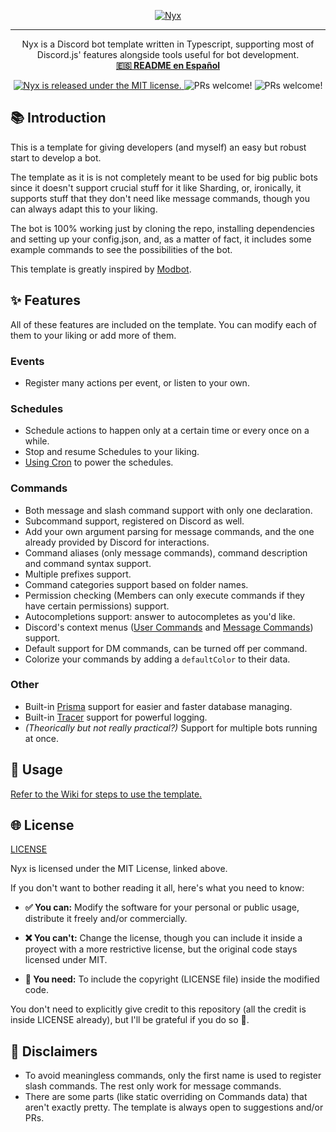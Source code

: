<p align="center">
  <a href="#">
    <img alt="Nyx" src="https://cdn.discordapp.com/attachments/707047887200321609/963261054249492490/nyx.png"/>
  </a>
</p>

---

<p align="center">
  Nyx is a Discord bot template written in Typescript, supporting most of Discord.js' features alongside tools useful for bot development.
  <br>
  <a href = "https://github.com/Amgelo563/nyx/blob/main/README_es.md"><b>🇪🇸 README en Español</b></a>
</p>

<p align="center">
  <a href="https://github.com/Amgelo563/nyx/blob/main/LICENSE">
    <img src="https://img.shields.io/badge/license-MIT-blue.svg" alt="Nyx is released under the MIT license." />
  </a>
  <img src="https://img.shields.io/badge/PRs-welcome-brightgreen.svg" alt="PRs welcome!" />
  <img src="https://img.shields.io/badge/Forks-welcome-brightgreen.svg" alt="PRs welcome!" />
</p>

## 📚 Introduction
This is a template for giving developers (and myself) an easy but robust start to develop a bot.

The template as it is is not completely meant to be used for big public bots since it doesn't support crucial stuff for it like Sharding, or, ironically, it supports stuff that they don't need like message commands, though you can always adapt this to your liking.

The bot is 100% working just by cloning the repo, installing dependencies and setting up your config.json, and, as a matter of fact, it includes some example commands to see the possibilities of the bot.

This template is greatly inspired by [Modbot](https://github.com/aternosorg/modbot).

## ✨ Features
All of these features are included on the template. You can modify each of them to your liking or add more of them.

### Events
* Register many actions per event, or listen to your own.

### Schedules
* Schedule actions to happen only at a certain time or every once on a while.
* Stop and resume Schedules to your liking.
* [Using Cron](https://crontab.guru/) to power the schedules.

### Commands
* Both message and slash command support with only one declaration.
* Subcommand support, registered on Discord as well.
* Add your own argument parsing for message commands, and the one already provided by Discord for interactions.
* Command aliases (only message commands), command description and command syntax support.
* Multiple prefixes support.
* Command categories support based on folder names.
* Permission checking (Members can only execute commands if they have certain permissions) support.
* Autocompletions support: answer to autocompletes as you'd like.
* Discord's context menus ([User Commands](https://discord.com/developers/docs/interactions/application-commands#user-commands) and [Message Commands](https://discord.com/developers/docs/interactions/application-commands#message-commands)) support.
* Default support for DM commands, can be turned off per command.
* Colorize your commands by adding a `defaultColor` to their data.

### Other
* Built-in [Prisma](https://www.prisma.io/) support for easier and faster database managing.
* Built-in [Tracer](https://www.npmjs.com/package/tracer) support for powerful logging.
* *(Theorically but not really practical?)* Support for multiple bots running at once.

## 📖 Usage
[Refer to the Wiki for steps to use the template.](https://github.com/Amgelo563/nyx/wiki)

## 🌐 License

[LICENSE](https://github.com/Amgelo563/nyx/blob/main/LICENSE)

Nyx is licensed under the MIT License, linked above.

If you don't want to bother reading it all, here's what you need to know:

* **✅ You can:** Modify the software for your personal or public usage, distribute it freely and/or commercially.

* **❌ You can't:** Change the license, though you can include it inside a proyect with a more restrictive license, but the original code stays licensed under MIT.

* **📝 You need:** To include the copyright (LICENSE file) inside the modified code.

You don't need to explicitly give credit to this repository (all the credit is inside LICENSE already), but I'll be grateful if you do so 💙.

## 🚧 Disclaimers
* To avoid meaningless commands, only the first name is used to register slash commands. The rest only work for message commands.
* There are some parts (like static overriding on Commands data) that aren't exactly pretty. The template is always open to suggestions and/or PRs.

